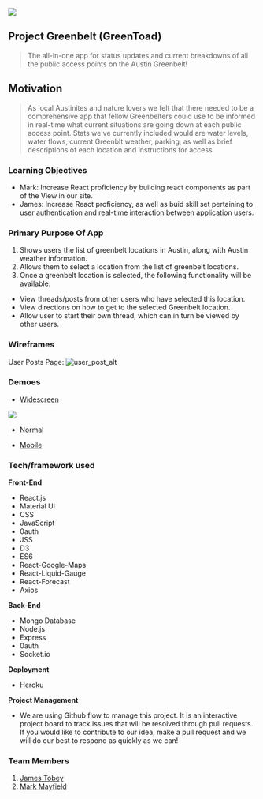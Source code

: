 ![](http://icons.iconarchive.com/icons/ph03nyx/super-mario/256/Mushroom-1UP-icon.png) 

## Project Greenbelt (GreenToad) 

> The all-in-one app for status updates and current breakdowns of all the public access points on the Austin Greenbelt!

## Motivation

> As local Austinites and nature lovers we felt that there needed to be a comprehensive app that fellow Greenbelters could use to be informed in real-time what current situations are going down at each public access point. Stats we've currently included would are water levels, water flows, current Greenblt weather, parking, as well as brief descriptions of each location and instructions for access. 

### Learning Objectives

* Mark: Increase React proficiency by building react components as part of the View in our site. 
* James: Increase React proficiency, as well as buid skill set pertaining to user authentication and real-time interaction between application users.

### Primary Purpose Of App

1. Shows users the list of greenbelt locations in Austin, along with Austin weather information.
2. Allows them to select a location from the list of greenbelt locations.
3. Once a greenbelt location is selected, the following functionality will be available:

* View threads/posts from other users who have selected this location. 
* View directions on how to get to the selected Greenbelt location.
* Allow user to start their own thread, which can in turn be viewed by other users.

### Wireframes

User Posts Page:
![user_post_alt](https://user-images.githubusercontent.com/41517616/50718048-9b92df00-1051-11e9-9183-ecb042bddf1b.png)

### Demoes

- [Widescreen](https://drive.google.com/file/d/1qYlutBazsrYM6ZLkKngHXrOj2JRbp0K7/view)

![](https://gfycat.com/FatalBelovedArabianoryx)

- [Normal](https://drive.google.com/file/d/1rIa7fcEAjyiVvj4E2n3ebHNga3LUFIk8/view)

- [Mobile](https://drive.google.com/file/d/1_ySdU_5Zzw3TSgXsC9fWveFU-eUMqz_e/view)

### Tech/framework used

<b>Front-End</b>
- React.js
- Material UI
- CSS
- JavaScript
- 0auth
- JSS
- D3
- ES6
- React-Google-Maps
- React-Liquid-Gauge
- React-Forecast
- Axios


<b>Back-End</b>
- Mongo Database
- Node.js
- Express
- 0auth
- Socket.io
  
<b>Deployment</b>
- [Heroku](https://projectgreenbelt.herokuapp.com/)

<b>Project Management</b>
- We are using Github flow to manage this project. It is an interactive project board to track issues that will be resolved through pull requests. If you would like to contribute to our idea, make a pull request and we will do our best to respond as quickly as we can!
  
### Team Members
1. [James Tobey](https://github.com/jctobey)
2. [Mark Mayfield](https://github.com/themarcusaurelius)
